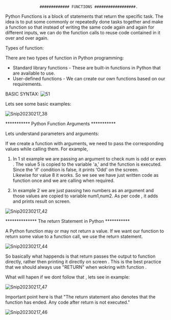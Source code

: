 
                   ############# FUNCTIONS ##################.
                   
                   
                   
    
Python Functions is a block of statements that return the specific task.
The idea is to put some commonly or repeatedly done tasks together and make a function so that instead of writing the same code again and again for different inputs, we can do the function calls to reuse code contained in it over and over again. 


Types of function:

There are two types of function in Python programming:

* Standard library functions - These are built-in functions in Python that are available to use.
* User-defined functions - We can create our own functions based on our requirements.


BASIC SYNTAX:  ![51](https://user-images.githubusercontent.com/93876736/219626282-332bd49d-0a7a-40ad-9858-0a575d294c18.png)


Lets see some basic examples:

![Snip20230217_38](https://user-images.githubusercontent.com/93876736/219640198-7154a5c8-56ce-4c99-ab06-08a41abf9e98.png)


*********** Python Function Arguments ***********

Lets understand parameters and arguments:

If we create a function with arguments, we need to pass the corresponding values while calling them. For example,


1) In 1 st example we are passing an argument to check num is odd or even . The value 5 is copied to the variable 'a,' and the function is executed.  
 Since the 'if' condition is false, it prints 'Odd' on the screen.  
 Likewise for value 8 it works. So we see we have just written code as function  once and we are calling when required.
 
2) In example 2 we are just passing two numbers as an argument and those values are copied to variable num1,num2.
As per code , it adds and prints result on screen. 


![Snip20230217_42](https://user-images.githubusercontent.com/93876736/219653488-ac46e2e6-38df-4b56-9531-7f2982c5dff5.png)


************** The return Statement in Python ***********


A Python function may or may not return a value. If we want our function to return some value to a function call, we use the return statement.

![Snip20230217_44](https://user-images.githubusercontent.com/93876736/219684556-fe40e0ae-cb3a-4199-997e-e738d042b626.png)

So basically what happends is that return passes the output to function directly, rather then printing it directly on screen . This is the best practice that we should always use "RETURN" when wokring with function .

What will hapen if we dont follow that , lets see in example:

![Snip20230217_47](https://user-images.githubusercontent.com/93876736/219688747-93392010-ff23-4dfb-8f26-263071e5f519.png)



Important point here is that "The return statement also denotes that the function has ended. Any code after return is not executed."

![Snip20230217_46](https://user-images.githubusercontent.com/93876736/219684665-1f00d781-1c2d-4e6c-a00b-96eb98d1f6b8.png)






